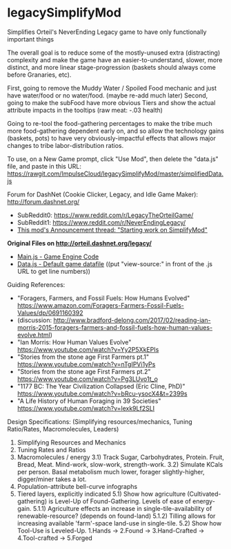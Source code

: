 # legacySimplifyMod
Simplifies Orteil's NeverEnding Legacy game to have only functionally important things

The overall goal is to reduce some of the mostly-unused extra (distracting) complexity and make the game have an easier-to-understand, slower, more distinct, and more linear stage-progression (baskets should always come before Granaries, etc).

First, going to remove the Muddy Water / Spoiled Food mechanic and just have water/food or no water/food. (maybe re-add much later)
Second, going to make the subFood have more obvious Tiers and show the actual attribute impacts in the tooltips (raw meat: -.03 health)

Going to re-tool the food-gathering percentages to make the tribe much more food-gathering dependent early on, and so allow the technology gains (baskets, pots) to have very obviously-impactful effects that allows major changes to tribe labor-distribution ratios.

To use, on a New Game prompt, click "Use Mod", then delete the "data.js" file, and paste in this URL: https://rawgit.com/ImpulseCloud/legacySimplifyMod/master/simplifiedData.js

Forum for DashNet (Cookie Clicker, Legacy, and Idle Game Maker): http://forum.dashnet.org/
- SubReddit0: https://www.reddit.com/r/LegacyTheOrteilGame/
- SubReddit1: https://www.reddit.com/r/NeverEndingLegacy/
- [This mod's Announcement thread: "Starting work on SimplifyMod"](https://www.reddit.com/r/LegacyTheOrteilGame/comments/6s44t6/starting_work_on_simplifymod_simplifying_the/)

**Original Files on http://orteil.dashnet.org/legacy/**
- [Main.js - Game Engine Code](http://orteil.dashnet.org/legacy/main.js)
- [Data.js - Default game datafile](http://orteil.dashnet.org/legacy/data.js)  ((put "view-source:" in front of the .js URL to get line numbers))

Guiding References:
- "Foragers, Farmers, and Fossil Fuels: How Humans Evolved" https://www.amazon.com/Foragers-Farmers-Fossil-Fuels-Values/dp/0691160392
- (discussion: http://www.bradford-delong.com/2017/02/reading-ian-morris-2015-foragers-farmers-and-fossil-fuels-how-human-values-evolve.html)
- "Ian Morris: How Human Values Evolve" https://www.youtube.com/watch?v=Yy2P5XkEPIs
- "Stories from the stone age First Farmers pt.1" https://www.youtube.com/watch?v=nTgIPVi1yPs
- "Stories from the stone age First Farmers pt.2" https://www.youtube.com/watch?v=Pg3LUvo1t_o
- "1177 BC: The Year Civilization Collapsed (Eric Cline, PhD)" https://www.youtube.com/watch?v=bRcu-ysocX4&t=2399s
- "A Life History of Human Foraging in 39 Societies" https://www.youtube.com/watch?v=lexk9Lf2SLI


Design Specifications: (Simplifying resources/mechanics, Tuning Ratio/Rates, Macromolecules, Leaders)
1) Simplifying Resources and Mechanics
2) Tuning Rates and Ratios
3) Macromolecules / energy
  3.1) Track Sugar, Carbohydrates, Protein. Fruit, Bread, Meat. Mind-work, slow-work, strength-work.
  3.2) Simulate KCals per person. Basal metabolism much lower, forager slightly-higher, digger/miner takes a lot.
4) Population-attribute bell-curve infographs
5) Tiered layers, explicitly indicated
 5.1) Show how agriculture (Cultivated-gathering) is Level-Up of Found-Gathering. Levels of ease of energy-gain.
  5.1.1) Agriculture effects an increase in single-tile-availability of renewable-resource? (depends on found-land)
  5.1.2) Tilling allows for increasing available 'farm'-space land-use in single-tile.
 5.2) Show how Tool-Use is Leveled-Up. 1.Hands -> 2.Found -> 3.Hand-Crafted -> 4.Tool-crafted -> 5.Forged
